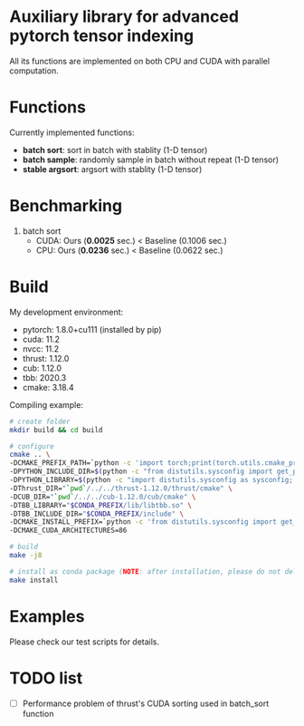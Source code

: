 # Auxiliary library for advanced pytorch tensor indexing

All its functions are implemented on both CPU and CUDA with parallel computation.


# Functions

Currently implemented functions:
- **batch sort**: sort in batch with stablity (1-D tensor)
- **batch sample**: randomly sample in batch without repeat (1-D tensor)
- **stable argsort**: argsort with stablity (1-D tensor)

# Benchmarking

1. batch sort
   - CUDA: Ours (**0.0025** sec.) < Baseline (0.1006 sec.)
   - CPU: Ours (**0.0236** sec.) < Baseline (0.0622 sec.)


# Build

My development environment:
- pytorch: 1.8.0+cu111 (installed by pip)
- cuda: 11.2
- nvcc: 11.2
- thrust: 1.12.0
- cub: 1.12.0
- tbb: 2020.3
- cmake: 3.18.4


Compiling example:
```bash
# create folder
mkdir build && cd build

# configure
cmake .. \
-DCMAKE_PREFIX_PATH=`python -c 'import torch;print(torch.utils.cmake_prefix_path)'` \
-DPYTHON_INCLUDE_DIR=$(python -c "from distutils.sysconfig import get_python_inc; print(get_python_inc())")  \
-DPYTHON_LIBRARY=$(python -c "import distutils.sysconfig as sysconfig; print(sysconfig.get_config_var('LIBDIR'))") \
-DThrust_DIR="`pwd`/../../thrust-1.12.0/thrust/cmake" \
-DCUB_DIR="`pwd`/../../cub-1.12.0/cub/cmake" \
-DTBB_LIBRARY="$CONDA_PREFIX/lib/libtbb.so" \
-DTBB_INCLUDE_DIR="$CONDA_PREFIX/include" \
-DCMAKE_INSTALL_PREFIX=`python -c 'from distutils.sysconfig import get_python_lib; print(get_python_lib())'` \
-DCMAKE_CUDA_ARCHITECTURES=86

# build
make -j8

# install as conda package (NOTE: after installation, please do not delete the folder)
make install
```

# Examples

Please check our test scripts for details.


# TODO list

- [ ] Performance problem of thrust's CUDA sorting used in batch_sort function

